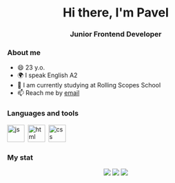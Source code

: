 <div id="header" align="center">
	<h1>Hi there, I'm Pavel</h1>
	<h3>Junior Frontend Developer</h3>
</div>

### About me
- 😄 23 y.o.
- 🌍 I speak English А2
- 🌱 I am currently studying at Rolling Scopes School
- 📫 Reach me by [email](mailto:pavellogunvfd@gmail.com)




### Languages and tools
<img src="https://cdn.jsdelivr.net/gh/devicons/devicon/icons/javascript/javascript-original.svg" title="js" width="40" height="40"/>&nbsp;
<img src="https://cdn.jsdelivr.net/gh/devicons/devicon/icons/html5/html5-original.svg" title="html" width="40" height="40"/>&nbsp;
<img src="https://cdn.jsdelivr.net/gh/devicons/devicon/icons/css3/css3-original.svg" title="css" width="40" height="40"/>&nbsp;


### My stat
<div id="stat" align="center">
	<img src="https://github-profile-summary-cards.vercel.app/api/cards/profile-details?ipahai=vn7n24fzkq&theme=github_dark"/>
	<img src="https://github-profile-summary-cards.vercel.app/api/cards/most-commit-language?ipahai=vn7n24fzkq&theme=github_dark"/>
	<img src="https://github-profile-summary-cards.vercel.app/api/cards/stats?ipahai=vn7n24fzkq&theme=github_dark"/>
</div>

<!--
### Hi there 👋
**IpahaI/IpahaI** is a ✨ _special_ ✨ repository because its `README.md` (this file) appears on your GitHub profile.

Here are some ideas to get you started:

- 🔭 I’m currently working on ...
- 🌱 I’m currently learning ...
- 👯 I’m looking to collaborate on ...
- 🤔 I’m looking for help with ...
- 💬 Ask me about ...
- 📫 How to reach me: ...
- 😄 Pronouns: ...
- ⚡ Fun fact: ...
-->
